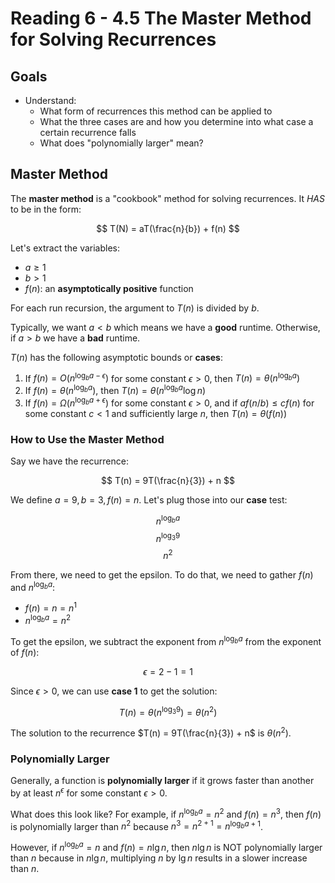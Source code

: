 # Reading 6 - 4.5 The Master Method for Solving Recurrences

## Goals

- Understand:
  - What form of recurrences this method can be applied to
  - What the three cases are and how you determine into what case a certain recurrence falls
  - What does "polynomially larger" mean?

## Master Method

The **master method** is a "cookbook" method for solving recurrences. It _HAS_ to be in the form:

$$ T(N) = aT(\frac{n}{b}) + f(n) $$

Let's extract the variables:

- $a \geq 1$
- $b > 1$
- $f(n)$: an **asymptotically positive** function

For each run recursion, the argument to $T(n)$ is divided by $b$.

Typically, we want $a < b$ which means we have a **good** runtime. Otherwise, if $a > b$ we have a **bad** runtime.

$T(n)$ has the following asymptotic bounds or **cases**:

1. If $f(n) = O(n^{\log_b a - \epsilon})$ for some constant $\epsilon > 0$, then $T(n) = \theta(n^{\log_b a})$
2. If $f(n) = \theta(n^{\log_b a})$, then $T(n) = \theta(n^{\log_b a} \log n)$
3. If $f(n) = \Omega(n^{\log_b a + \epsilon})$ for some constant $\epsilon > 0$, and if $af(n/b) \leq cf(n)$ for some constant $c < 1$ and sufficiently large $n$, then $T(n) = \theta(f(n))$

### How to Use the Master Method

Say we have the recurrence:

$$ T(n) = 9T(\frac{n}{3}) + n $$

We define $a = 9, b = 3, f(n) = n$. Let's plug those into our **case** test:

$$ n^{\log_b a} $$
$$ n^{\log_3 9} $$
$$ n^2 $$

From there, we need to get the epsilon. To do that, we need to gather $f(n)$ and $n^{\log_b a}$:
- $f(n) = n = n^1$
- $n^{\log_b a} = n^2$

To get the epsilon, we subtract the exponent from $n^{\log_b a}$ from the exponent of $f(n)$:

$$ \epsilon = 2 - 1 = 1 $$

Since $\epsilon > 0$, we can use **case 1** to get the solution:

$$ T(n) = \theta(n^{\log_3 9}) = \theta(n^2) $$

The solution to the recurrence $T(n) = 9T(\frac{n}{3}) + n$ is $\theta(n^2)$.

### Polynomially Larger

Generally, a function is **polynomially larger** if it grows faster than another by at least $n^{\epsilon}$ for some constant $\epsilon > 0$.

What does this look like? For example, if $n^{\log_b a} = n^2$ and $f(n) = n^3$, then $f(n)$ is polynomially larger than $n^2$ because $n^3 = n^{2+1} = n^{\log_b a + 1}$.

However, if $n^{\log_b a} = n$ and $f(n) = n \lg n$, then $n \lg n$ is NOT polynomially larger than $n$ because in $n \lg n$, multiplying $n$ by $\lg n$ results in a slower increase than $n$.

